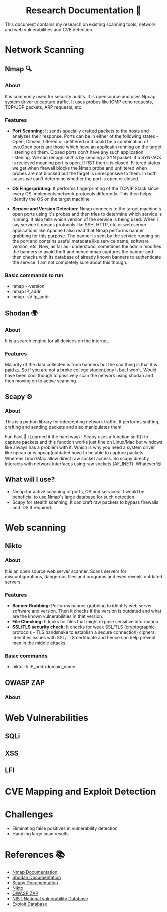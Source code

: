<h1 align="center"> Research Documentation 📃</h1>

This document contains my research on existing scanning tools, network and web vulnerabilities and CVE detection.


# **Network Scanning**


## Nmap 🔍

### About
It is commonly used for security audits. It is opensource and uses Npcap system driver to capture traffic. It uses probes like ICMP echo requests, TCP/UDP packets, ARP requests, etc.

### Features
- **Port Scanning:** It sends specially crafted packets to the hosts and analyzes their response. Ports can be in either of the following states - Open, Closed, filtered or unfiltered or it could be a combination of two.Open ports are those which have an applicatin running on the target listening on them. Closed ports don't have any such application listening. We can recognise this by sending a SYN packet. If a SYN-ACK is recieved meaning port is open. If RST then it is closed. Filtered status we get when firewall blocks the Nmap probe and unfiltered when probes are not blocked but the target is unresponsive to them. In both cases we can't determine whether the port is open or closed.

- **OS Fingerprinting:** It performs fingerprinting of the TCP/IP Stack since every OS implements network protocols differently. This then helps identify the OS on the target machine

- **Service and Version Detection:** Nmap connects to the target machine's open ports using it's probes and then tries to determine which service is running. It also tells which version of the service is being used. When I say service it means protocols like SSH, HTTP, etc or web server applications like Apache.I also read that Nmap performs banner grabbing for this purpose. The banner is sent by the service running on the port and contains useful metadata like service name, software version, etc. Now, as far as I understood, sometimes the admin modifies the banners to avoid theft and hence nmap captures the banner and then checks with its database of already known banners to authenticate the service. I am not completely sure about this though. 

### Basic commands to run
- nmap --version
- nmap IP_addr
- nmap -sV Ip_addr


## Shodan 🌍

### About
It is a search engine for all devices on the internet.

### Features
Majority of the data collected is from banners but the sad thing is that it is paid 💵. So if you are not a broke college student,buy it but I won't. Would have been cool though to passively scan the network using shodan and then moving on to active scanning.


## Scapy ⚙️

### About
This is a python library for intercepting network traffic. It performs sniffing, crafting and sending packets and also manipulates them. 


Fun Fact 🎈 (Learned it the hard way) : Scapy uses a function sniff() to capture packets and this function works just fine on Linux/Mac but windows like always has a problem with it. Which is why you need a system driver like npcap or winpcap(outdated now) to be able to capture packets. Whereas Linux/Mac allow direct raw socket access. So scapy directly interacts  with network interfaces using raw sockets (AF_INET). Whatever!😏


## What will I use?
- Nmap for active scanning of ports, OS and services: It would be beneficial to use Nmap's large database for such detection.
- Scapy for stealth scanning: It can craft raw packets to bypass firewalls and IDS if required.


# **Web scanning**

## Nikto 

### About
It is an open source web server scanner. Scans servers for misconfigurations, dangerous files and programs and even reveals outdated servers.

### Features
- **Banner Grabbing:** Performs banner grabbing to identify web server software and version. Then it checks if the version is outdated and what are the known vulnerabilities in that version.
- **File Checking:** It looks for files that might expose sensitive information.
- **SSL/TLS security check:** It checks for weak SSL/TLS (cryptographic protocols - TLS handshake to establish a secure connection) ciphers. Identifies issues with SSL/TLS certificate and hence can help prevent man in the middle attacks.

### Basic commands
- nikto -h IP_addr/domain_name


## OWASP ZAP

### About


# **Web Vulnerabilities**

## SQLi

## XSS

## LFI

# **CVE Mapping and Exploit Detection**

# **Challenges**
- Eliminating false positives in vulnerability detection
- Handling large scan results

# **References** 📚
- [Nmap Documentation](https://nmap.org/book/man.html)
- [Shodan Documentation](https://help.shodan.io/the-basics/what-is-shodan)
- [Scapy Documentation](https://scapy.readthedocs.io/en/latest/)
- [Nikto](https://cirt.net/nikto2)
- [OWASP ZAP](https://www.zaproxy.org/getting-started/)
- [NIST National vulnerability Database](https://nvd.nist.gov/)
- [Exploit Database](https://www.exploit-db.com/?author=11688)